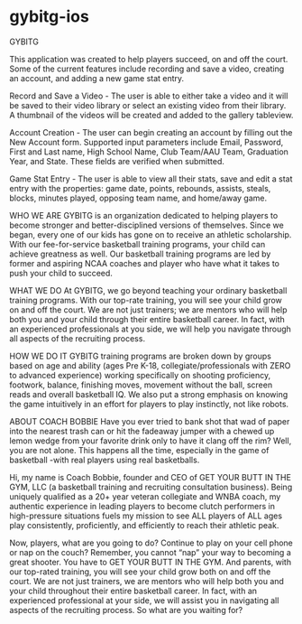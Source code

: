 # gybitg-ios

GYBITG

This application was created to help players succeed, on and off the court. Some of the current features include recording and save a video, creating an account, and adding a new game stat entry.

Record and Save a Video - The user is able to either take a video and it will be saved to their video library or select an existing video from their library. A thumbnail of the videos will be created and added to the gallery tableview.

Account Creation - The user can begin creating an account by filling out the New Account form. Supported input parameters include Email, Password, First and Last name, High School Name, Club Team/AAU Team, Graduation Year, and State. These fields are verified when submitted.

Game Stat Entry - The user is able to view all their stats, save and edit a stat entry with the properties: game date, points, rebounds, assists, steals, blocks, minutes played, opposing team name, and home/away game. 


WHO WE ARE
GYBITG is an organization dedicated to helping players to become stronger and better-disciplined versions of themselves. Since we began, every one of our kids has gone on to receive an athletic scholarship. With our fee-for-service basketball training programs, your child can achieve greatness as well. Our basketball training programs are led by former and aspiring NCAA coaches and player who have what it takes to push your child to succeed.

WHAT WE DO
At GYBITG, we go beyond teaching your ordinary basketball training programs. With our top-rate training, you will see your child grow on and off the court. We are not just trainers; we are mentors who will help both you and your child through their entire basketball career. In fact, with an experienced professionals at you side, we will help you navigate through all aspects of the recruiting process.

HOW WE DO IT
GYBITG training programs are broken down by groups based on age and ability (ages Pre K-18, collegiate/professionals with ZERO to advanced experience) working specifically on shooting proficiency, footwork, balance, finishing moves, movement without the ball, screen reads and overall basketball IQ. We also put a strong emphasis on knowing the game intuitively in an effort for players to play instinctly, not like robots.

ABOUT COACH BOBBIE
Have you ever tried to bank shot that wad of paper into the nearest trash can or hit the fadeaway jumper with a chewed up lemon wedge from your favorite drink only to have it clang off the rim? Well, you are not alone. This happens all the time, especially in the game of basketball -with real players using real basketballs.

Hi, my name is Coach Bobbie, founder and CEO of GET YOUR BUTT IN THE GYM, LLC (a basketball training and recruiting consultation business). Being uniquely qualified as a 20+ year veteran collegiate and WNBA coach, my authentic experience in leading players to become clutch performers in high-pressure situations fuels my mission to see ALL players of ALL ages play consistently, proficiently, and efficiently to reach their athletic peak.

Now, players, what are you going to do? Continue to play on your cell phone or nap on the couch? Remember, you cannot “nap” your way to becoming a great shooter. You have to GET YOUR BUTT IN THE GYM. And parents, with our top-rated training, you will see your child grow both on and off the court. We are not just trainers, we are mentors who will help both you and your child throughout their entire basketball career. In fact, with an experienced professional at your side, we will assist you in navigating all aspects of the recruiting process. So what are you waiting for?
